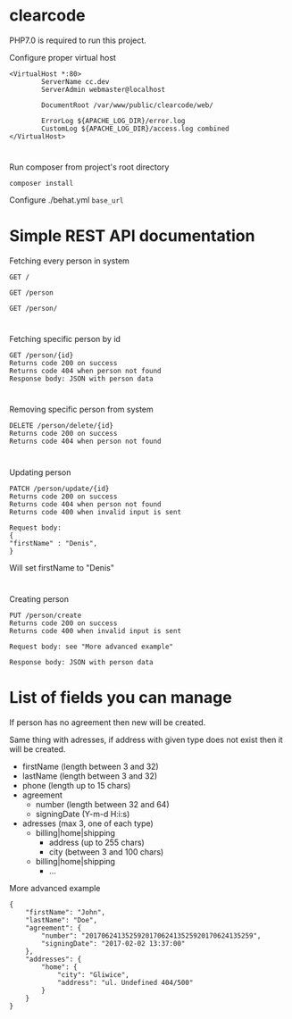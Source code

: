 clearcode
=========

PHP7.0 is required to run this project.

Configure proper virtual host
```
<VirtualHost *:80>
        ServerName cc.dev
        ServerAdmin webmaster@localhost

        DocumentRoot /var/www/public/clearcode/web/

        ErrorLog ${APACHE_LOG_DIR}/error.log
        CustomLog ${APACHE_LOG_DIR}/access.log combined
</VirtualHost>
```
#
Run composer from project's root directory

```composer install```

Configure ./behat.yml `base_url`

#
Simple REST API documentation
==============

Fetching every person in system

```GET /```

```GET /person```

```GET /person/```

#
Fetching specific person by id

```
GET /person/{id}
Returns code 200 on success
Returns code 404 when person not found
Response body: JSON with person data
```

#
Removing specific person from system

```
DELETE /person/delete/{id}
Returns code 200 on success
Returns code 404 when person not found
```

#
Updating person

```
PATCH /person/update/{id}
Returns code 200 on success
Returns code 404 when person not found
Returns code 400 when invalid input is sent

Request body:
{
"firstName" : "Denis",
}

```
Will set firstName to "Denis"

#
Creating person

```
PUT /person/create
Returns code 200 on success
Returns code 400 when invalid input is sent

Request body: see "More advanced example"

Response body: JSON with person data
```

List of fields you can manage
====
If person has no agreement then new will be created.

Same thing with adresses, if address with given type does not exist then it will be created.

* firstName (length between 3 and 32)
* lastName (length between 3 and 32)
* phone (length up to 15 chars)
* agreement
    * number (length between 32 and 64)
    * signingDate (Y-m-d H:i:s)
* adresses (max 3, one of each type)
    * billing|home|shipping
        * address (up to 255 chars)
        * city (between 3 and 100 chars)
    * billing|home|shipping
        * ...
        
More advanced example

``` PATCH /person/{id}
{
	"firstName": "John",
	"lastName": "Doe",
	"agreement": {
		"number": "201706241352592017062413525920170624135259",
		"signingDate": "2017-02-02 13:37:00"
	},
	"addresses": {
		"home": {
			"city": "Gliwice",
			"address": "ul. Undefined 404/500"
		}
	}
}
```


